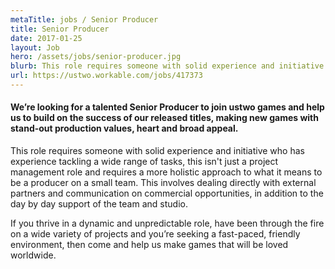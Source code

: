 ```yaml
---
metaTitle: jobs / Senior Producer
title: Senior Producer
date: 2017-01-25
layout: Job
hero: /assets/jobs/senior-producer.jpg
blurb: This role requires someone with solid experience and initiative who has experience tackling a wide range of tasks.
url: https://ustwo.workable.com/jobs/417373
---
```


<div class="content-box squashed">

#### We’re looking for a talented Senior Producer to join ustwo games and help us to build on the success of our released titles, making new games with stand-out production values, heart and broad appeal.

This role requires someone with solid experience and initiative who has experience tackling a wide range of tasks, this isn't just a project management role and requires a more holistic approach to what it means to be a producer on a small team. This involves dealing directly with external partners and communication on commercial opportunities, in addition to the day by day support of the team and studio.

If you thrive in a dynamic and unpredictable role, have been through the fire on a wide variety of projects and you’re seeking a fast-paced, friendly environment, then come and help us make games that will be loved worldwide.

</div>
